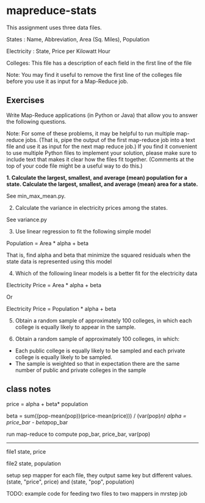 # mapreduce-stats

This assignment uses three data files.

States :  Name, Abbreviation, Area (Sq. Miles), Population

Electricity : State, Price per Kilowatt Hour

Colleges: This file has a description of each field in the first line of the file

Note: You may find it useful to remove the first line of the colleges file before you use it as input
for a Map-Reduce job.

## Exercises

Write Map-Reduce applications (in Python or Java) that allow you to answer the following
questions.

Note: For some of these problems, it may be helpful to run multiple map-reduce jobs. (That is, pipe the output of the first map-reduce job into a text file and use it as input for the next map reduce job.) If you find it convenient to use multiple Python files to implement your solution, please make sure to include text that makes it clear how the files fit together. (Comments at the top of your code file might be a useful way to do this.)

__1. Calculate the largest, smallest, and average (mean) population for a state. Calculate the largest, smallest, and average (mean) area for a state.__

See min_max_mean.py.

2. Calculate the variance in electricity prices among the states.

See variance.py

3. Use linear regression to fit the following simple model

Population = Area * alpha + beta
  
 
That is, find alpha and beta that minimize the squared residuals when the state data is represented using this model

4. Which of the following linear models is a better fit for the electricity data

  Electricity Price = Area * alpha + beta
  
Or

  Electricity Price = Population * alpha + beta

5. Obtain a random sample of approximately 100 colleges, in which each college is equally likely to appear in the sample.



6. Obtain a random sample of approximately 100 colleges, in which:

- Each public college is equally likely to be sampled and each private college is equally likely to be sampled.
- The sample is weighted so that in expectation there are the same number of public and private colleges in the sample

class notes
---
price = alpha + beta* population

beta = sum((pop-mean(pop))(price-mean(price))) / (var(pop)*n)
alpha = price_bar - beta*pop_bar

run map-reduce to compute pop_bar, price_bar, var(pop)


---
file1
state, price

file2
state, population

setup sep mapper for each file, they output same key but different values. (state, "price", price) and (state, "pop", population)

TODO: example code for feeding two files to two mappers in mrstep job



